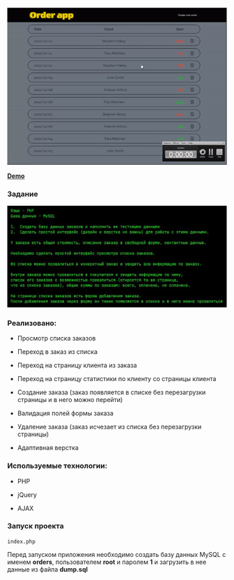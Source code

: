 ![alt text](preview.gif)

**[Demo](http://84.38.180.229/)**

### Задание

![alt text](specification.jpg)

### Реализовано:

- Просмотр списка заказов

- Переход в заказ из списка

- Переход на страницу клиента из заказа

- Переход на страницу статистики по клиенту со страницы клиента

- Создание заказа (заказ появляется в списке без перезагрузки страницы и в него можно перейти)

- Валидация полей формы заказа

- Удаление заказа (заказ исчезает из списка без перезагрузки страницы)

- Адаптивная верстка

### Используемые технологии:

- PHP

- jQuery

- AJAX

### Запуск проекта

```
index.php
```
Перед запуском приложения необходимо создать базу данных MySQL с именем **orders**, пользователем **root** и паролем **1** и загрузить в нее данные из файла **dump.sql**